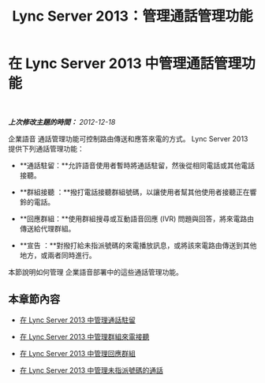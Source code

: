 ﻿---
title: Lync Server 2013：管理通話管理功能
TOCTitle: 管理通話管理功能
ms:assetid: c1261140-7a17-4bb2-9823-aa2cf307067c
ms:mtpsurl: https://technet.microsoft.com/zh-tw/library/JJ721872(v=OCS.15)
ms:contentKeyID: 49890292
ms.date: 08/24/2015
mtps_version: v=OCS.15
ms.translationtype: HT
---

# 在 Lync Server 2013 中管理通話管理功能

 

_**上次修改主題的時間：** 2012-12-18_

企業語音 通話管理功能可控制路由傳送和應答來電的方式。 Lync Server 2013 提供下列通話管理功能：

  - **通話駐留：**允許語音使用者暫時將通話駐留，然後從相同電話或其他電話接聽。

  - **群組接聽 ：**撥打電話接聽群組號碼，以讓使用者幫其他使用者接聽正在響鈴的電話。

  - **回應群組：**使用群組搜尋或互動語音回應 (IVR) 問題與回答，將來電路由傳送給代理群組。

  - **宣告 ：**對撥打給未指派號碼的來電播放訊息，或將該來電路由傳送到其他地方，或兩者同時進行。

本節說明如何管理 企業語音部署中的這些通話管理功能。

## 本章節內容

  - [在 Lync Server 2013 中管理通話駐留](lync-server-2013-managing-call-park.md)

  - [在 Lync Server 2013 中管理群組來電接聽](lync-server-2013-managing-group-call-pickup.md)

  - [在 Lync Server 2013 中管理回應群組](lync-server-2013-managing-response-groups.md)

  - [在 Lync Server 2013 中管理未指派號碼的通話](lync-server-2013-managing-calls-to-unassigned-numbers.md)

